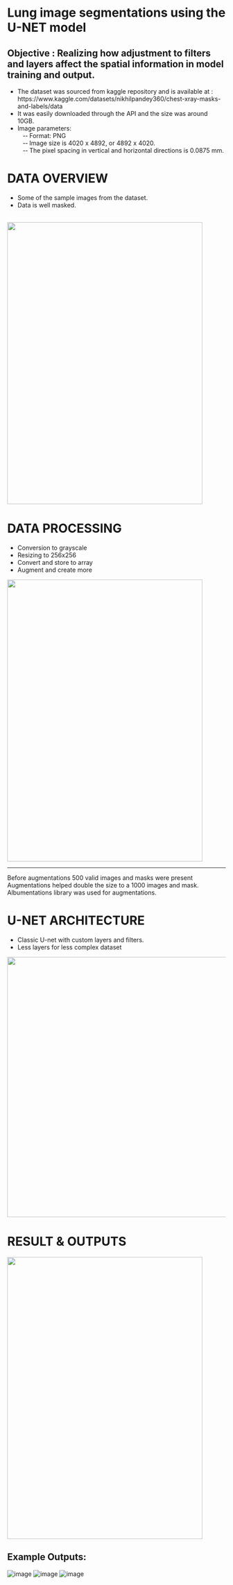 # Lung image segmentations using the U-NET model
## Objective : Realizing how adjustment to filters and layers affect the spatial information in model training and output.

<UL>
 	<LI>The dataset was sourced from kaggle repository and is available at : 
 https://www.kaggle.com/datasets/nikhilpandey360/chest-xray-masks-and-labels/data </LI>
	<LI>It was easily downloaded through the API and the size was around 10GB.</LI>
	<LI>Image parameters:<br>
	&nbsp &nbsp-­‐ Format: PNG<br>
	&nbsp &nbsp-­‐ Image size is 4020 x 4892, or 4892 x 4020.<br>
	&nbsp &nbsp-­‐ The pixel spacing in vertical and horizontal directions is 0.0875 mm.<br></LI>
</UL>

# DATA OVERVIEW 
<UL><LI>Some of the
	sample images 
	from the dataset. </LI>

<LI>Data is well 
	masked.
</LI>
</UL>
<br>
<img src="https://github.com/AnurodhRaina/lung_image_unet/assets/51761306/8a0337ab-b280-4649-baf2-f514adba7466" height= "650" width="450" />


# DATA PROCESSING
<UL>
	<LI>Conversion to grayscale</LI>
	<LI>Resizing to 256x256</LI>
	<LI>Convert and store to array</LI>
	<LI>Augment and create more</LI>
</UL>
<img src="https://github.com/AnurodhRaina/lung_image_unet/assets/51761306/defa7f37-b917-43fe-9e7c-7b71adfebb5a" height= "650" width="450" />

<hr>
Before augmentations 500 valid images and masks were present 
Augmentations helped double the size to a 1000 images and mask. 
Albumentations library was used for augmentations.



# U-NET ARCHITECTURE
* Classic U-net with custom layers and filters.
* Less layers for less complex dataset
<img src="https://github.com/AnurodhRaina/lung_image_unet/assets/51761306/69093154-e1aa-4cdb-8684-ed9275e1fccb" height= "600" width="1200" />




# RESULT & OUTPUTS
<img src= "https://github.com/AnurodhRaina/lung_image_unet/assets/51761306/894831f7-6b30-47f0-be9d-2dc063851d50" height= "650" width="450" />

## Example Outputs:
![image](https://github.com/AnurodhRaina/lung_image_unet/assets/51761306/51cd06d9-5189-4987-a44d-7cdf62440887)
![image](https://github.com/AnurodhRaina/lung_image_unet/assets/51761306/7a340509-fdd4-4430-a95c-6400f10c9488)
![image](https://github.com/AnurodhRaina/lung_image_unet/assets/51761306/a4f3a5a5-4f0c-4e3c-9311-5e28782e55b6)





